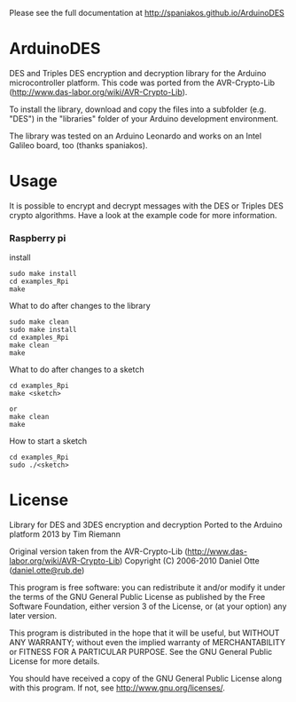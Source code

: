 Please see the full documentation at http://spaniakos.github.io/ArduinoDES

ArduinoDES
==========

DES and Triples DES encryption and decryption library for the Arduino microcontroller platform.
This code was ported from the AVR-Crypto-Lib (http://www.das-labor.org/wiki/AVR-Crypto-Lib).

To install the library, download and copy the files into a subfolder (e.g. "DES") in the 
"libraries" folder of your Arduino development environment.

The library was tested on an Arduino Leonardo and works on an Intel Galileo board, too (thanks spaniakos).


Usage
=====

It is possible to encrypt and decrypt messages with the DES or Triples DES crypto algorithms.
Have a look at the example code for more information.

### Raspberry  pi
install
```
sudo make install
cd examples_Rpi
make
```

What to do after changes to the library
```
sudo make clean
sudo make install
cd examples_Rpi
make clean
make
```

What to do after changes to a sketch
```
cd examples_Rpi
make <sketch>

or 
make clean
make
```

How to start a sketch
```
cd examples_Rpi
sudo ./<sketch>
```



License
=======

Library for DES and 3DES encryption and decryption
Ported to the Arduino platform 2013 by Tim Riemann

Original version taken from the AVR-Crypto-Lib
(http://www.das-labor.org/wiki/AVR-Crypto-Lib)
Copyright (C) 2006-2010  Daniel Otte (daniel.otte@rub.de)

This program is free software: you can redistribute it and/or modify
it under the terms of the GNU General Public License as published by
the Free Software Foundation, either version 3 of the License, or
(at your option) any later version.

This program is distributed in the hope that it will be useful,
but WITHOUT ANY WARRANTY; without even the implied warranty of
MERCHANTABILITY or FITNESS FOR A PARTICULAR PURPOSE.  See the
GNU General Public License for more details.

You should have received a copy of the GNU General Public License
along with this program.  If not, see <http://www.gnu.org/licenses/>.
